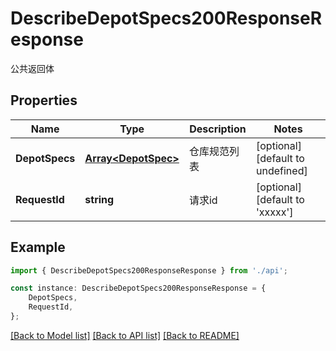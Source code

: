 # DescribeDepotSpecs200ResponseResponse

公共返回体

## Properties

Name | Type | Description | Notes
------------ | ------------- | ------------- | -------------
**DepotSpecs** | [**Array&lt;DepotSpec&gt;**](DepotSpec.md) | 仓库规范列表 | [optional] [default to undefined]
**RequestId** | **string** | 请求id | [optional] [default to 'xxxxx']

## Example

```typescript
import { DescribeDepotSpecs200ResponseResponse } from './api';

const instance: DescribeDepotSpecs200ResponseResponse = {
    DepotSpecs,
    RequestId,
};
```

[[Back to Model list]](../README.md#documentation-for-models) [[Back to API list]](../README.md#documentation-for-api-endpoints) [[Back to README]](../README.md)
